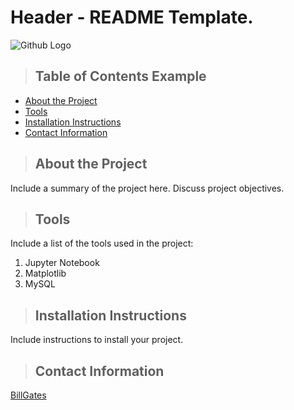 # Header - README Template.
![Github Logo](https://github.githubassets.com/images/modules/logos_page/Octocat.png "Github logo - markdown")

>## Table of Contents Example
* [About the Project](#about_the_project)
* [Tools](#tools)
* [Installation Instructions](#installation)
* [Contact Information](#contact)

<a class="anchor" id="about_the_project"></a>
>## About the Project
Include a summary of the project here. Discuss project objectives.

<a class="anchor" id="tools"></a>
>## Tools
Include a list of the tools used in the project:
1. Jupyter Notebook
2. Matplotlib
3. MySQL

<a class="anchor" id="installation"></a>
>## Installation Instructions
Include instructions to install your project.

<a class="anchor" id="contact"></a>
>## Contact Information
[BillGates](https://www.linkedin.com/in/williamhgates/detail/recent-activity/posts/)